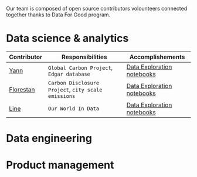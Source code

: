 Our team is composed of open source contributors volounteers connected together thanks to Data For Good program. 

# Data science & analytics

| Contributor | Responsibilities | Accomplishements |
| --- |--- |--- |
| [Yann](https://github.com/bouffan) | `Global Carbon Project`, `Edgar database` | [Data Exploration notebooks](https://github.com/OpenGeoScales/ogs-data-exploration/blob/main/notebooks/ghg-emissions/gcp/GCP_Exploration.ipynb) |
| [Florestan](https://github.com/florestan92) | `Carbon Disclosure Project`, `city scale emissions` | [Data Exploration notebooks](https://github.com/OpenGeoScales/ogs-data-exploration/blob/main/notebooks/ghg-emissions/cdp/cdp-notebook.ipynb) |
| [Line](https://github.com/linetonthat) | `Our World In Data` | [Data Exploration notebooks](https://github.com/OpenGeoScales/ogs-data-exploration/blob/main/notebooks/ghg-emissions/wri/wri-unfccc-data-exploration.ipynb) |

# Data engineering

# Product management

# 
